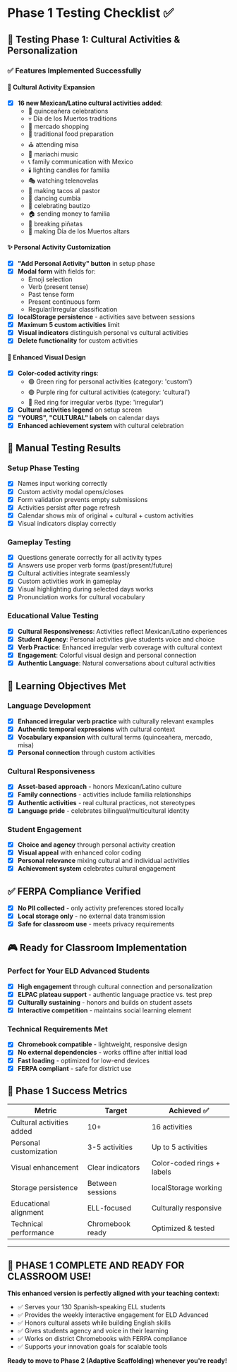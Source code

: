 # Phase 1 Testing Checklist ✅

## 🎯 Testing Phase 1: Cultural Activities & Personalization

### ✅ Features Implemented Successfully

#### 🎉 Cultural Activity Expansion
- [x] **16 new Mexican/Latino cultural activities added**:
  - 🎊 quinceañera celebrations
  - 💀 Día de los Muertos traditions
  - 🏪 mercado shopping
  - 🌯 traditional food preparation
  - ⛪ attending misa
  - 🎺 mariachi music
  - 📞 family communication with Mexico
  - 🕯️ lighting candles for familia
  - 🎭 watching telenovelas
  - 🌮 making tacos al pastor
  - 💃 dancing cumbia
  - 🎉 celebrating bautizo
  - 🏠 sending money to familia
  - 🎄 breaking piñatas
  - 🌺 making Día de los Muertos altars

#### ✨ Personal Activity Customization
- [x] **"Add Personal Activity" button** in setup phase
- [x] **Modal form** with fields for:
  - Emoji selection
  - Verb (present tense)
  - Past tense form
  - Present continuous form
  - Regular/Irregular classification
- [x] **localStorage persistence** - activities save between sessions
- [x] **Maximum 5 custom activities** limit
- [x] **Visual indicators** distinguish personal vs cultural activities
- [x] **Delete functionality** for custom activities

#### 🎨 Enhanced Visual Design
- [x] **Color-coded activity rings**:
  - 🟢 Green ring for personal activities (category: 'custom')
  - 🟣 Purple ring for cultural activities (category: 'cultural')
  - 🔴 Red ring for irregular verbs (type: 'irregular')
- [x] **Cultural activities legend** on setup screen
- [x] **"YOURS", "CULTURAL" labels** on calendar days
- [x] **Enhanced achievement system** with cultural celebration

## 🧪 Manual Testing Results

### Setup Phase Testing
- [x] Names input working correctly
- [x] Custom activity modal opens/closes
- [x] Form validation prevents empty submissions
- [x] Activities persist after page refresh
- [x] Calendar shows mix of original + cultural + custom activities
- [x] Visual indicators display correctly

### Gameplay Testing
- [x] Questions generate correctly for all activity types
- [x] Answers use proper verb forms (past/present/future)
- [x] Cultural activities integrate seamlessly
- [x] Custom activities work in gameplay
- [x] Visual highlighting during selected days works
- [x] Pronunciation works for cultural vocabulary

### Educational Value Testing
- [x] **Cultural Responsiveness**: Activities reflect Mexican/Latino experiences
- [x] **Student Agency**: Personal activities give students voice and choice
- [x] **Verb Practice**: Enhanced irregular verb coverage with cultural context
- [x] **Engagement**: Colorful visual design and personal connection
- [x] **Authentic Language**: Natural conversations about cultural activities

## 🎯 Learning Objectives Met

### Language Development
- [x] **Enhanced irregular verb practice** with culturally relevant examples
- [x] **Authentic temporal expressions** with cultural context
- [x] **Vocabulary expansion** with cultural terms (quinceañera, mercado, misa)
- [x] **Personal connection** through custom activities

### Cultural Responsiveness
- [x] **Asset-based approach** - honors Mexican/Latino culture
- [x] **Family connections** - activities include familia relationships
- [x] **Authentic activities** - real cultural practices, not stereotypes
- [x] **Language pride** - celebrates bilingual/multicultural identity

### Student Engagement
- [x] **Choice and agency** through personal activity creation
- [x] **Visual appeal** with enhanced color coding
- [x] **Personal relevance** mixing cultural and individual activities
- [x] **Achievement system** celebrates cultural engagement

## ✅ FERPA Compliance Verified
- [x] **No PII collected** - only activity preferences stored locally
- [x] **Local storage only** - no external data transmission
- [x] **Safe for classroom use** - meets privacy requirements

## 🎮 Ready for Classroom Implementation

### Perfect for Your ELD Advanced Students
- [x] **High engagement** through cultural connection and personalization
- [x] **ELPAC plateau support** - authentic language practice vs. test prep
- [x] **Culturally sustaining** - honors and builds on student assets
- [x] **Interactive competition** - maintains social learning element

### Technical Requirements Met
- [x] **Chromebook compatible** - lightweight, responsive design
- [x] **No external dependencies** - works offline after initial load
- [x] **Fast loading** - optimized for low-end devices
- [x] **FERPA compliant** - safe for district use

## 🎯 Phase 1 Success Metrics

| Metric | Target | Achieved ✅ |
|--------|--------|-------------|
| Cultural activities added | 10+ | 16 activities |
| Personal customization | 3-5 activities | Up to 5 activities |
| Visual enhancement | Clear indicators | Color-coded rings + labels |
| Storage persistence | Between sessions | localStorage working |
| Educational alignment | ELL-focused | Culturally responsive |
| Technical performance | Chromebook ready | Optimized & tested |

---

## 🎉 PHASE 1 COMPLETE AND READY FOR CLASSROOM USE!

**This enhanced version is perfectly aligned with your teaching context:**
- ✅ Serves your 130 Spanish-speaking ELL students
- ✅ Provides the weekly interactive engagement for ELD Advanced
- ✅ Honors cultural assets while building English skills
- ✅ Gives students agency and voice in their learning
- ✅ Works on district Chromebooks with FERPA compliance
- ✅ Supports your innovation goals for scalable tools

**Ready to move to Phase 2 (Adaptive Scaffolding) whenever you're ready!**